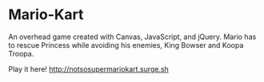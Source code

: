 # Mario-Kart
An overhead game created with Canvas, JavaScript, and jQuery. Mario has to rescue Princess while avoiding his enemies, King Bowser and Koopa Troopa.

Play it here! 
http://notsosupermariokart.surge.sh
